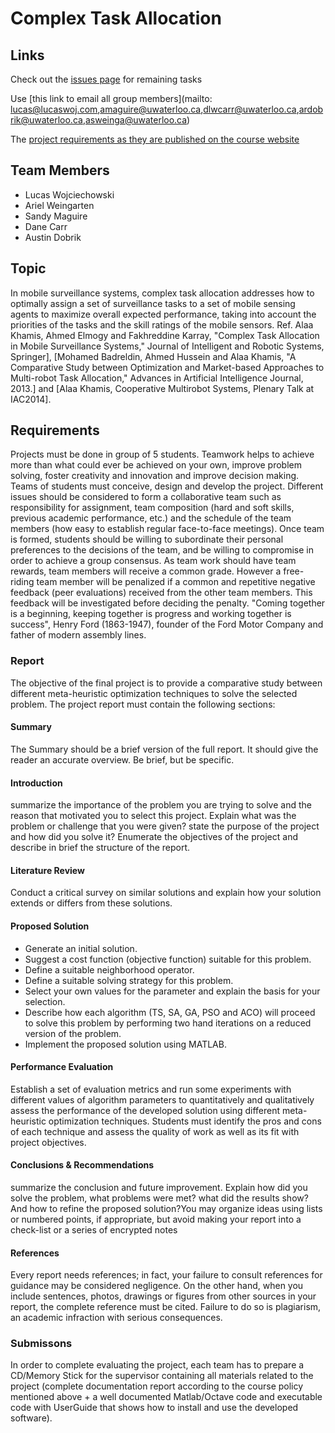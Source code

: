 # Complex Task Allocation

## Links

Check out the [issues page](https://github.com/lucaswoj/ece457a/issues) for remaining tasks

Use [this link to email all group members](mailto: lucas@lucaswoj.com,amaguire@uwaterloo.ca,dlwcarr@uwaterloo.ca,ardobrik@uwaterloo.ca,asweinga@uwaterloo.ca)

The [project requirements as they are published on the course website](http://www.alaakhamis.org/teaching/ECE457A/projects.html)

## Team Members

 - Lucas Wojciechowski
 - Ariel Weingarten
 - Sandy Maguire
 - Dane Carr
 - Austin Dobrik

## Topic

In mobile surveillance systems, complex task allocation addresses how to optimally assign a set of surveillance tasks to a set of mobile sensing agents to maximize overall expected performance, taking into account the priorities of the tasks and the skill ratings of the mobile sensors. Ref. Alaa Khamis, Ahmed Elmogy and Fakhreddine Karray, "Complex Task Allocation in Mobile Surveillance Systems," Journal of Intelligent and Robotic Systems, Springer], [Mohamed Badreldin, Ahmed Hussein and Alaa Khamis, "A Comparative Study between Optimization and Market-based Approaches to Multi-robot Task Allocation," Advances in Artificial Intelligence Journal, 2013.] and [Alaa Khamis, Cooperative Multirobot Systems, Plenary Talk at IAC2014].

## Requirements

Projects must be done in group of 5 students. Teamwork helps to achieve more than what could ever be achieved on your own, improve problem solving, foster creativity and innovation and improve decision making. Teams of students must conceive, design and develop the project. Different issues should be considered to form a collaborative team such as responsibility for assignment, team composition (hard and soft skills, previous academic performance, etc.) and the schedule of the team members (how easy to establish regular face-to-face meetings). Once team is formed, students should be willing to subordinate their personal preferences to the decisions of the team, and be willing to compromise in order to achieve a group consensus. As team work should have team rewards, team members will receive a common grade. However a free-riding team member will be penalized if a common and repetitive negative feedback (peer evaluations) received from the other team members. This feedback will be investigated before deciding the penalty. "Coming together is a beginning, keeping together is progress and working together is success", Henry Ford (1863-1947), founder of the Ford Motor Company and father of modern assembly lines.

### Report

The objective of the final project is to provide a comparative study between different meta-heuristic optimization techniques to solve the selected problem. The project report must contain the following sections: 

#### Summary

The Summary should be a brief version of the full report. It should give the reader an accurate overview. Be brief, but be specific. 

#### Introduction

summarize the importance of the problem you are trying to solve and the reason that motivated you to select this project. Explain what was the problem or challenge that you were given? state the purpose of the project and how did you solve it? Enumerate the objectives of the project and describe in brief the structure of the report. 

#### Literature Review

Conduct a critical survey on similar solutions and explain how your solution extends or differs from these solutions. 

#### Proposed Solution

 - Generate an initial solution.
 - Suggest a cost function (objective function) suitable for this problem.
 - Define a suitable neighborhood operator.
 - Define a suitable solving strategy for this problem.
 - Select your own values for the parameter and explain the basis for your selection.
 - Describe how each algorithm (TS, SA, GA, PSO and ACO) will proceed to solve this problem by performing two hand iterations on a reduced version of the problem.
 - Implement the proposed solution using MATLAB.

#### Performance Evaluation

Establish a set of evaluation metrics and run some experiments with different values of algorithm parameters to quantitatively and qualitatively assess the performance of the developed solution using different meta-heuristic optimization techniques. Students must identify the pros and cons of each technique and assess the quality of work as well as its fit with project objectives.

#### Conclusions & Recommendations

summarize the conclusion and future improvement. Explain how did you solve the problem, what problems were met? what did the results show? And how to refine the proposed solution?You may organize ideas using lists or numbered points, if appropriate, but avoid making your report into a check-list or a series of encrypted notes 

#### References

Every report needs references; in fact, your failure to consult references for guidance may be considered negligence. On the other hand, when you include sentences, photos, drawings or figures from other sources in your report, the complete reference must be cited. Failure to do so is plagiarism, an academic infraction with serious consequences.

### Submissons

In order to complete evaluating the project, each team has to prepare a CD/Memory Stick for the supervisor containing all materials related to the project (complete documentation report according to the course policy mentioned above + a well documented Matlab/Octave code and executable code with UserGuide that shows how to install and use the developed software).
